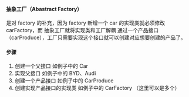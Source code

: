#### 抽象工厂（Abastract Factory）     
  是对 factory 的补充，因为 factory 新增一个 car 的实现类就必须修改 carFactory，而 抽象工厂就将实现类和工厂解耦
  通过一个产品接口（carProduce），工厂只需要实现这个接口就可以创建对应想要创建的产品了。
  
#### 步骤    
1. 创建一个父接口 如例子中的 Car      
2. 实现父接口 如例子中的 BYD、Audi   
3. 创建一个产品接口 如例子中的 CarProduce     
4. 创建实现产品接口的实现类 如例子中的 CarFactory （这里可以是多个）
